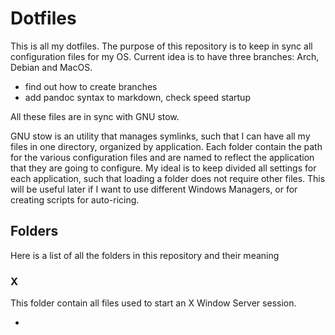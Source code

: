 # Dotfiles

This is all my dotfiles.
The purpose of this repository is to keep in sync all configuration files for my OS.
Current idea is to have three branches: Arch, Debian and MacOS.
- find out how to create branches
- add pandoc syntax to markdown, check speed startup

All these files are in sync with GNU stow.

GNU stow is an utility that manages symlinks, such that I can have all my files in one directory, organized by application.
Each folder contain the path for the various configuration files and are named to reflect the application that they are going to configure.
My ideal is to keep divided all settings for each application, such that loading a folder does not require other files.
This will be useful later if I want to use different Windows Managers, or for creating scripts for auto-ricing.

## Folders

Here is a list of all the folders in this repository and their meaning

### X

This folder contain all files used to start an X Window Server session.

-



